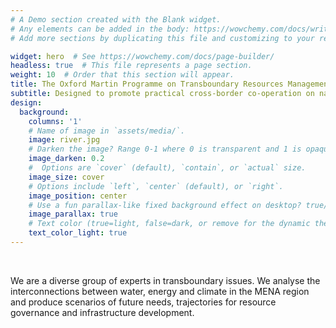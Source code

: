 ```yaml
---
# A Demo section created with the Blank widget.
# Any elements can be added in the body: https://wowchemy.com/docs/writing-markdown-latex/
# Add more sections by duplicating this file and customizing to your requirements.

widget: hero  # See https://wowchemy.com/docs/page-builder/
headless: true  # This file represents a page section.
weight: 10  # Order that this section will appear.
title: The Oxford Martin Programme on Transboundary Resources Management
subtitle: Designed to promote practical cross-border co-operation on natural resources in the Middle East and North Africa. 
design:
  background:
    columns: '1'
    # Name of image in `assets/media/`.
    image: river.jpg
    # Darken the image? Range 0-1 where 0 is transparent and 1 is opaque.
    image_darken: 0.2
    #  Options are `cover` (default), `contain`, or `actual` size.
    image_size: cover
    # Options include `left`, `center` (default), or `right`.
    image_position: center
    # Use a fun parallax-like fixed background effect on desktop? true/false
    image_parallax: true
    # Text color (true=light, false=dark, or remove for the dynamic theme color).
    text_color_light: true
---
```


<br>

We are a diverse group of experts in transboundary issues. We analyse the interconnections between water, energy and climate in the MENA region and produce scenarios of future needs, trajectories for resource governance and infrastructure development.
